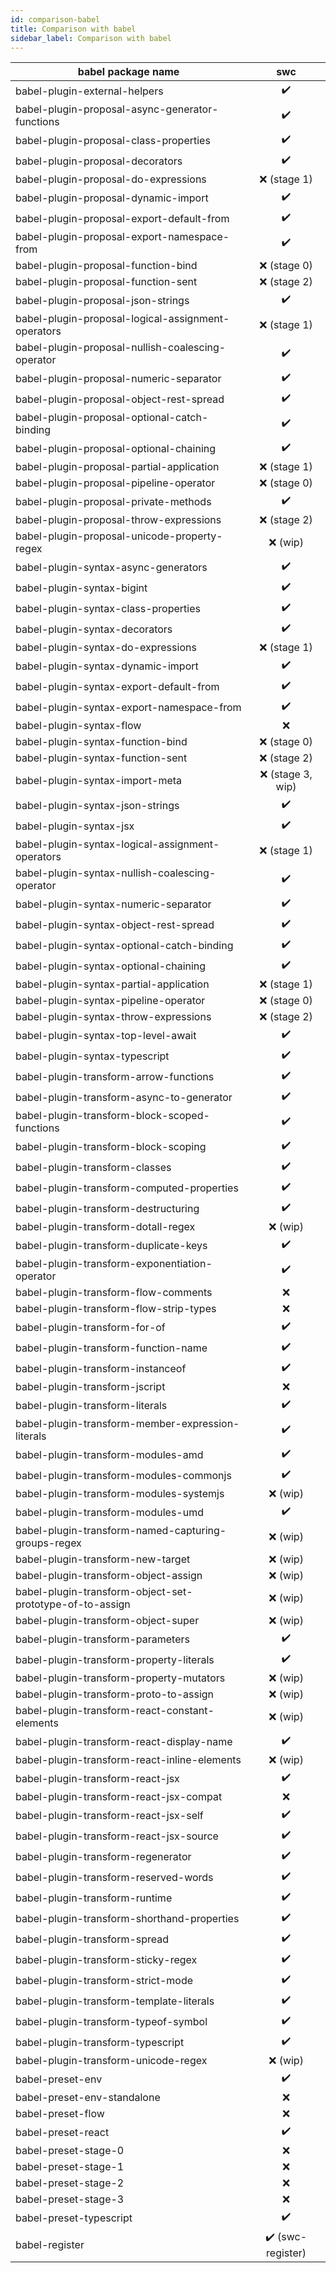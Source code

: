 ```yaml
---
id: comparison-babel
title: Comparison with babel
sidebar_label: Comparison with babel
---
```


| babel package name                                       |        swc        |
| -------------------------------------------------------- | :---------------: |
| babel-plugin-external-helpers                            |        ✔️         |
| babel-plugin-proposal-async-generator-functions          |        ✔️         |
| babel-plugin-proposal-class-properties                   |        ✔️         |
| babel-plugin-proposal-decorators                         |        ✔️         |
| babel-plugin-proposal-do-expressions                     |   ❌ (stage 1)    |
| babel-plugin-proposal-dynamic-import                     |        ✔️         |
| babel-plugin-proposal-export-default-from                |        ✔️         |
| babel-plugin-proposal-export-namespace-from              |        ✔️         |
| babel-plugin-proposal-function-bind                      |   ❌ (stage 0)    |
| babel-plugin-proposal-function-sent                      |   ❌ (stage 2)    |
| babel-plugin-proposal-json-strings                       |        ✔️         |
| babel-plugin-proposal-logical-assignment-operators       |   ❌ (stage 1)    |
| babel-plugin-proposal-nullish-coalescing-operator        |        ✔️         |
| babel-plugin-proposal-numeric-separator                  |        ✔️         |
| babel-plugin-proposal-object-rest-spread                 |        ✔️         |
| babel-plugin-proposal-optional-catch-binding             |        ✔️         |
| babel-plugin-proposal-optional-chaining                  |        ✔️         |
| babel-plugin-proposal-partial-application                |   ❌ (stage 1)    |
| babel-plugin-proposal-pipeline-operator                  |   ❌ (stage 0)    |
| babel-plugin-proposal-private-methods                    |        ✔️         |
| babel-plugin-proposal-throw-expressions                  |   ❌ (stage 2)    |
| babel-plugin-proposal-unicode-property-regex             |     ❌ (wip)      |
| babel-plugin-syntax-async-generators                     |        ✔️         |
| babel-plugin-syntax-bigint                               |        ✔️         |
| babel-plugin-syntax-class-properties                     |        ✔️         |
| babel-plugin-syntax-decorators                           |        ✔️         |
| babel-plugin-syntax-do-expressions                       |   ❌ (stage 1)    |
| babel-plugin-syntax-dynamic-import                       |        ✔️         |
| babel-plugin-syntax-export-default-from                  |        ✔️         |
| babel-plugin-syntax-export-namespace-from                |        ✔️         |
| babel-plugin-syntax-flow                                 |        ❌         |
| babel-plugin-syntax-function-bind                        |   ❌ (stage 0)    |
| babel-plugin-syntax-function-sent                        |   ❌ (stage 2)    |
| babel-plugin-syntax-import-meta                          | ❌ (stage 3, wip) |
| babel-plugin-syntax-json-strings                         |        ✔️         |
| babel-plugin-syntax-jsx                                  |        ✔️         |
| babel-plugin-syntax-logical-assignment-operators         |   ❌ (stage 1)    |
| babel-plugin-syntax-nullish-coalescing-operator          |        ✔️         |
| babel-plugin-syntax-numeric-separator                    |        ✔️         |
| babel-plugin-syntax-object-rest-spread                   |        ✔️         |
| babel-plugin-syntax-optional-catch-binding               |        ✔️         |
| babel-plugin-syntax-optional-chaining                    |        ✔️         |
| babel-plugin-syntax-partial-application                  |   ❌ (stage 1)    |
| babel-plugin-syntax-pipeline-operator                    |   ❌ (stage 0)    |
| babel-plugin-syntax-throw-expressions                    |   ❌ (stage 2)    |
| babel-plugin-syntax-top-level-await                      |        ✔️         |
| babel-plugin-syntax-typescript                           |        ✔️         |
| babel-plugin-transform-arrow-functions                   |        ✔️         |
| babel-plugin-transform-async-to-generator                |        ✔️         |
| babel-plugin-transform-block-scoped-functions            |        ✔️         |
| babel-plugin-transform-block-scoping                     |        ✔️         |
| babel-plugin-transform-classes                           |        ✔️         |
| babel-plugin-transform-computed-properties               |        ✔️         |
| babel-plugin-transform-destructuring                     |        ✔️         |
| babel-plugin-transform-dotall-regex                      |     ❌ (wip)      |
| babel-plugin-transform-duplicate-keys                    |        ✔️         |
| babel-plugin-transform-exponentiation-operator           |        ✔️         |
| babel-plugin-transform-flow-comments                     |        ❌         |
| babel-plugin-transform-flow-strip-types                  |        ❌         |
| babel-plugin-transform-for-of                            |        ✔️         |
| babel-plugin-transform-function-name                     |        ✔️         |
| babel-plugin-transform-instanceof                        |        ✔️         |
| babel-plugin-transform-jscript                           |        ❌         |
| babel-plugin-transform-literals                          |        ✔️         |
| babel-plugin-transform-member-expression-literals        |        ✔️         |
| babel-plugin-transform-modules-amd                       |        ✔️         |
| babel-plugin-transform-modules-commonjs                  |        ✔️         |
| babel-plugin-transform-modules-systemjs                  |     ❌ (wip)      |
| babel-plugin-transform-modules-umd                       |        ✔️         |
| babel-plugin-transform-named-capturing-groups-regex      |     ❌ (wip)      |
| babel-plugin-transform-new-target                        |     ❌ (wip)      |
| babel-plugin-transform-object-assign                     |     ❌ (wip)      |
| babel-plugin-transform-object-set-prototype-of-to-assign |     ❌ (wip)      |
| babel-plugin-transform-object-super                      |     ❌ (wip)      |
| babel-plugin-transform-parameters                        |        ✔️         |
| babel-plugin-transform-property-literals                 |        ✔️         |
| babel-plugin-transform-property-mutators                 |     ❌ (wip)      |
| babel-plugin-transform-proto-to-assign                   |     ❌ (wip)      |
| babel-plugin-transform-react-constant-elements           |     ❌ (wip)      |
| babel-plugin-transform-react-display-name                |        ✔️         |
| babel-plugin-transform-react-inline-elements             |     ❌ (wip)      |
| babel-plugin-transform-react-jsx                         |        ✔️         |
| babel-plugin-transform-react-jsx-compat                  |        ❌         |
| babel-plugin-transform-react-jsx-self                    |        ✔️         |
| babel-plugin-transform-react-jsx-source                  |        ✔️         |
| babel-plugin-transform-regenerator                       |        ✔️         |
| babel-plugin-transform-reserved-words                    |        ✔️         |
| babel-plugin-transform-runtime                           |        ✔️         |
| babel-plugin-transform-shorthand-properties              |        ✔️         |
| babel-plugin-transform-spread                            |        ✔️         |
| babel-plugin-transform-sticky-regex                      |        ✔️         |
| babel-plugin-transform-strict-mode                       |        ✔️         |
| babel-plugin-transform-template-literals                 |        ✔️         |
| babel-plugin-transform-typeof-symbol                     |        ✔️         |
| babel-plugin-transform-typescript                        |        ✔️         |
| babel-plugin-transform-unicode-regex                     |     ❌ (wip)      |
| babel-preset-env                                         |        ✔️         |
| babel-preset-env-standalone                              |        ❌         |
| babel-preset-flow                                        |        ❌         |
| babel-preset-react                                       |        ✔️         |
| babel-preset-stage-0                                     |        ❌         |
| babel-preset-stage-1                                     |        ❌         |
| babel-preset-stage-2                                     |        ❌         |
| babel-preset-stage-3                                     |        ❌         |
| babel-preset-typescript                                  |        ✔️         |
| babel-register                                           | ✔️ (swc-register) |
